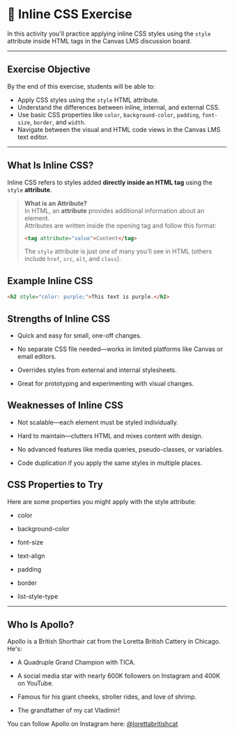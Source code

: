 # 🐾 Inline CSS Exercise

In this activity you'll practice applying inline CSS styles using the `style` attribute inside HTML tags in the Canvas LMS discussion board.

---

## Exercise Objective

By the end of this exercise, students will be able to:

- Apply CSS styles using the `style` HTML attribute.
- Understand the differences between inline, internal, and external CSS.
- Use basic CSS properties like `color`, `background-color`, `padding`, `font-size`, `border`, and `width`.
- Navigate between the visual and HTML code views in the Canvas LMS text editor.

---

## What Is Inline CSS?

Inline CSS refers to styles added **directly inside an HTML tag** using the `style` **attribute**.


>
> **What is an Attribute?**  
> In HTML, an **attribute** provides additional information about an element.  
> Attributes are written inside the opening tag and follow this format:  
> 
> ```html
> <tag attribute="value">Content</tag>
> ```
> 
> The `style` attribute is just one of many you’ll see in HTML (others include `href`, `src`, `alt`, and `class`).<br>
>



## Example Inline CSS
```html
<h2 style="color: purple;">This text is purple.</h2>
```



## Strengths of Inline CSS
- Quick and easy for small, one-off changes.

- No separate CSS file needed—works in limited platforms like Canvas or email editors.

- Overrides styles from external and internal stylesheets.

- Great for prototyping and experimenting with visual changes.

## Weaknesses of Inline CSS
- Not scalable—each element must be styled individually.

- Hard to maintain—clutters HTML and mixes content with design.

- No advanced features like media queries, pseudo-classes, or variables.

- Code duplication if you apply the same styles in multiple places.



## CSS Properties to Try
Here are some properties you might apply with the style attribute:

- color

- background-color

- font-size

- text-align

- padding

- border

- list-style-type

---

## Who Is Apollo?
Apollo is a British Shorthair cat from the Loretta British Cattery in Chicago. He's:

- A Quadruple Grand Champion with TICA.

- A social media star with nearly 600K followers on Instagram and 400K on YouTube.

- Famous for his giant cheeks, stroller rides, and love of shrimp.

- The grandfather of my cat Vladimir!

You can follow Apollo on Instagram here:
[@lorettabritishcat](https://www.instagram.com/lorettabritishcat/)
